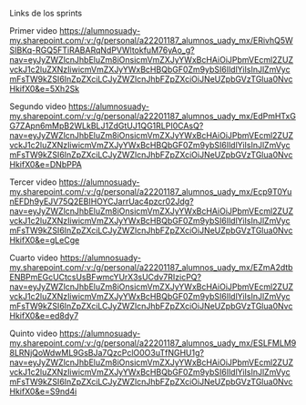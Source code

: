 Links de los sprints


Primer video 
https://alumnosuady-my.sharepoint.com/:v:/g/personal/a22201187_alumnos_uady_mx/ERivhQ5WSIBKq-RGQ5FTiRABARqNdPVWltokfuM76yAo_g?nav=eyJyZWZlcnJhbEluZm8iOnsicmVmZXJyYWxBcHAiOiJPbmVEcml2ZUZvckJ1c2luZXNzIiwicmVmZXJyYWxBcHBQbGF0Zm9ybSI6IldlYiIsInJlZmVycmFsTW9kZSI6InZpZXciLCJyZWZlcnJhbFZpZXciOiJNeUZpbGVzTGlua0NvcHkifX0&e=5Xh2Sk

Segundo video
https://alumnosuady-my.sharepoint.com/:v:/g/personal/a22201187_alumnos_uady_mx/EdPmHTxGG7ZApn6mMpB2WLkBLJ1ZdGtUJ1QG1RLPI0CAsQ?nav=eyJyZWZlcnJhbEluZm8iOnsicmVmZXJyYWxBcHAiOiJPbmVEcml2ZUZvckJ1c2luZXNzIiwicmVmZXJyYWxBcHBQbGF0Zm9ybSI6IldlYiIsInJlZmVycmFsTW9kZSI6InZpZXciLCJyZWZlcnJhbFZpZXciOiJNeUZpbGVzTGlua0NvcHkifX0&e=DNbPPA

Tercer video
https://alumnosuady-my.sharepoint.com/:v:/g/personal/a22201187_alumnos_uady_mx/Ecp9T0YunEFDh9yEJV75Q2EBIHOYCJarrUac4pzcr02Jdg?nav=eyJyZWZlcnJhbEluZm8iOnsicmVmZXJyYWxBcHAiOiJPbmVEcml2ZUZvckJ1c2luZXNzIiwicmVmZXJyYWxBcHBQbGF0Zm9ybSI6IldlYiIsInJlZmVycmFsTW9kZSI6InZpZXciLCJyZWZlcnJhbFZpZXciOiJNeUZpbGVzTGlua0NvcHkifX0&e=gLeCge

Cuarto video 
https://alumnosuady-my.sharepoint.com/:v:/g/personal/a22201187_alumnos_uady_mx/EZmA2dtbENBPmEGcUCtcsUsBFwmcYUrX3sUCdv7RIzicPQ?nav=eyJyZWZlcnJhbEluZm8iOnsicmVmZXJyYWxBcHAiOiJPbmVEcml2ZUZvckJ1c2luZXNzIiwicmVmZXJyYWxBcHBQbGF0Zm9ybSI6IldlYiIsInJlZmVycmFsTW9kZSI6InZpZXciLCJyZWZlcnJhbFZpZXciOiJNeUZpbGVzTGlua0NvcHkifX0&e=ed8dy7

Quinto video
https://alumnosuady-my.sharepoint.com/:v:/g/personal/a22201187_alumnos_uady_mx/ESLFMLM98LRNjQoWdwML9GsBJa7QzcPclO0O3uTfNGHU1g?nav=eyJyZWZlcnJhbEluZm8iOnsicmVmZXJyYWxBcHAiOiJPbmVEcml2ZUZvckJ1c2luZXNzIiwicmVmZXJyYWxBcHBQbGF0Zm9ybSI6IldlYiIsInJlZmVycmFsTW9kZSI6InZpZXciLCJyZWZlcnJhbFZpZXciOiJNeUZpbGVzTGlua0NvcHkifX0&e=S9nd4i

